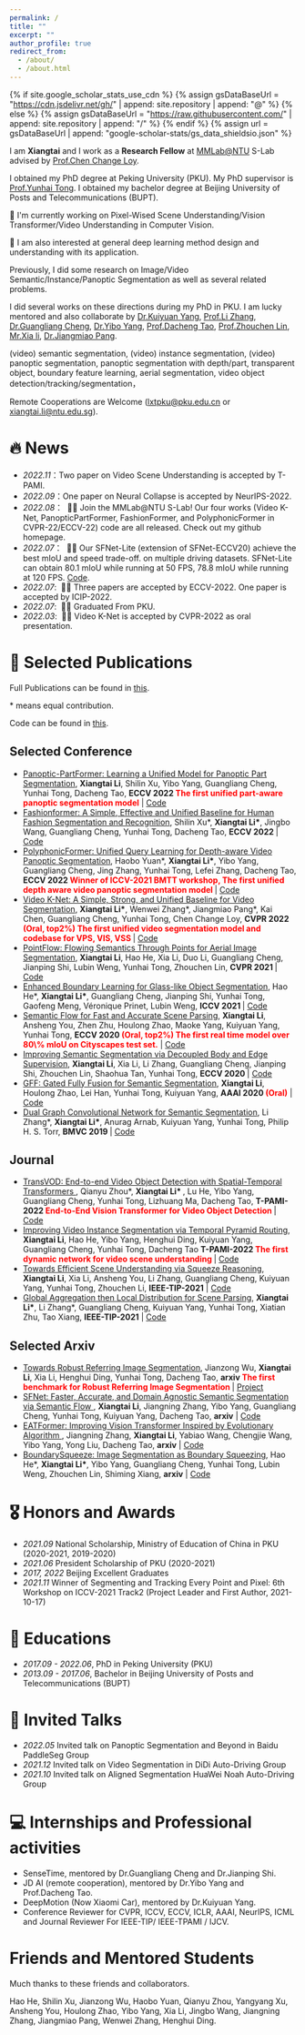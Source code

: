 ```yaml
---
permalink: /
title: ""
excerpt: ""
author_profile: true
redirect_from: 
  - /about/
  - /about.html
---
```


{% if site.google_scholar_stats_use_cdn %}
{% assign gsDataBaseUrl = "https://cdn.jsdelivr.net/gh/" | append: site.repository | append: "@" %}
{% else %}
{% assign gsDataBaseUrl = "https://raw.githubusercontent.com/" | append: site.repository | append: "/" %}
{% endif %}
{% assign url = gsDataBaseUrl | append: "google-scholar-stats/gs_data_shieldsio.json" %}

<span class='anchor' id='about-me'></span>


I am **Xiangtai** and I work as a **Research Fellow** at [MMLab@NTU](https://www.mmlab-ntu.com/) S-Lab advised by [Prof.Chen Change Loy](https://www.mmlab-ntu.com/person/ccloy/).

I obtained my PhD degree at Peking University (PKU). My PhD supervisor is [Prof.Yunhai Tong](https://scholar.google.com/citations?user=T4gqdPkAAAAJ&hl=zh-CN).
I obtained my bachelor degree at Beijing University of Posts and Telecommunications (BUPT).

🔭 I'm currently working on Pixel-Wised Scene Understanding/Vision Transformer/Video Understanding in Computer Vision. 

🔭 I am also interested at general deep learning method design and understanding with its application.
 
Previously, I did some research on Image/Video Semantic/Instance/Panoptic Segmentation as well as several related problems.

I did several works on these directions during my PhD in PKU. I am lucky mentored and also collaborate by [Dr.Kuiyuan Yang](https://scholar.google.com/citations?user=g2gAY_0AAAAJ&hl=zh-CN), [Prof.Li Zhang](http://www.robots.ox.ac.uk/~lz/), [Dr.Guangliang Cheng](https://scholar.google.com/citations?user=FToOC-wAAAAJ&hl=zh-CN), 
[Dr.Yibo Yang](https://iboing.github.io/), [Prof.Dacheng Tao](https://scholar.google.com/citations?user=RwlJNLcAAAAJ&hl=zh-CN), [Prof.Zhouchen Lin](), [Mr.Xia li](https://xialipku.github.io/), [Dr.Jiangmiao Pang](https://oceanpang.github.io/).

(video) semantic segmentation, (video) instance segmentation, (video) panoptic segmentation, panoptic segmentation with depth/part, transparent object, boundary feature learning, aerial segmentation, video object detection/tracking/segmentation，

Remote Cooperations are Welcome (lxtpku@pku.edu.cn or xiangtai.li@ntu.edu.sg).


# 🔥 News
- *2022.11*：Two paper on Video Scene Understanding is accepted by T-PAMI.
- *2022.09*：One paper on Neural Collapse is accepted by NeurIPS-2022. 
- *2022.08*： &nbsp;🎉🎉 Join the MMLab@NTU S-Lab! Our four works (Video K-Net, PanopticPartFormer, FashionFormer, and PolyphonicFormer in CVPR-22/ECCV-22) code are all released. Check out my github homepage.
- *2022.07*： &nbsp;🎉🎉 Our SFNet-Lite (extension of SFNet-ECCV20) achieve the best mIoU and speed trade-off.
on multiple driving datasets. SFNet-Lite can obtain 80.1 mIoU while running at 50 FPS, 78.8 mIoU while running at 120 FPS. [Code](https://github.com/lxtGH/SFSegNets).
- *2022.07*: &nbsp;🎉🎉 Three papers are accepted by ECCV-2022. One paper is accepted by ICIP-2022.
- *2022.07*: &nbsp;🎉🎉 Graduated From PKU. 
- *2022.03*: &nbsp;🎉🎉 Video K-Net is accepted by CVPR-2022 as oral presentation.  

# 📝 Selected Publications 

Full Publications can be found in [this](https://scholar.google.com/citations?user=FL3ReD0AAAAJ&hl=zh-CN).

\* means equal contribution.

Code can be found in [this](https://github.com/lxtGH).

## Selected Conference 

<ul>


<li><a href="https://arxiv.org/abs/2204.04655">Panoptic-PartFormer: Learning a Unified Model for Panoptic Part Segmentation</a>,  
      <strong>Xiangtai Li</strong>, Shilin Xu, Yibo Yang, Guangliang Cheng, Yunhai Tong, Dacheng Tao,
      <strong>ECCV 2022 <span style="color:red"> The first unified part-aware panoptic segmentation model</span></strong> | <a href="https://github.com/lxtGH/Panoptic-PartFormer">Code</a> </li>


<li><a href="https://arxiv.org/abs/2204.04654">Fashionformer: A Simple, Effective and Unified Baseline for Human Fashion Segmentation and Recognition</a>,  
      Shilin Xu*, <strong>Xiangtai Li*</strong>, Jingbo Wang, Guangliang Cheng, Yunhai Tong, Dacheng Tao,
      <strong>ECCV 2022 </strong> | <a href="https://github.com/xushilin1/FashionFormer">Code</a> </li>


<li><a href="https://arxiv.org/abs/2112.02582">PolyphonicFormer: Unified Query Learning for Depth-aware Video Panoptic Segmentation</a>,  
    Haobo Yuan*, <strong>Xiangtai Li*</strong>, Yibo Yang, Guangliang Cheng, Jing Zhang, Yunhai Tong, Lefei Zhang, Dacheng Tao,
      <strong>ECCV 2022 <span style="color:red"> Winner of ICCV-2021 BMTT workshop, The first unified depth aware video panoptic segmentation model</span> </strong> | <a href="https://github.com/HarborYuan/PolyphonicFormer">Code</a> </li>


<li><a href="https://arxiv.org/abs/2204.04656">Video K-Net: A Simple, Strong, and Unified Baseline for Video Segmentation</a>,  
      <strong>Xiangtai Li*</strong>, Wenwei Zhang*, Jiangmiao Pang*, Kai Chen, Guangliang Cheng, Yunhai Tong, Chen Change Loy,
      <strong>CVPR 2022 <span style="color:red">(Oral, top2%) The first unified video segmentation model and codebase for VPS, VIS, VSS</span> </strong> | <a href="https://github.com/lxtGH/Video-K-Net">Code</a> </li>


<li><a href="https://arxiv.org/abs/2103.06564">PointFlow: Flowing Semantics Through Points for Aerial Image Segmentation</a>,  
      <strong>Xiangtai Li</strong>, Hao He, Xia Li, Duo Li, Guangliang Cheng, Jianping Shi, Lubin Weng, Yunhai Tong, Zhouchen Lin,
      <strong>CVPR 2021 </strong> | <a href="https: //github.com/lxtGH/PFSegNets">Code</a> </li>

<li><a href="https://arxiv.org/abs/2103.15734">Enhanced Boundary Learning for Glass-like Object Segmentation</a>,  
      Hao He*, <strong>Xiangtai Li*</strong>, Guangliang Cheng, Jianping Shi, Yunhai Tong, Gaofeng Meng, Véronique Prinet, Lubin Weng,
      <strong>ICCV 2021 </strong> | <a href="https://github.com/hehao13/EBLNet">Code</a> </li>

<li><a href="https://arxiv.org/abs/2002.10120">Semantic Flow for Fast and Accurate Scene Parsing</a>,  
      <strong>Xiangtai Li</strong>, Ansheng You, Zhen Zhu, Houlong Zhao, Maoke Yang, Kuiyuan Yang, Yunhai Tong,
      <strong>ECCV 2020 <span style="color:red">(Oral, top2%) The first real time model over 80\% mIoU on Cityscapes test set.</span></strong> | <a href="https://github.com/lxtGH/SFSegNets">Code</a> </li>

<li><a href="https://arxiv.org/abs/2007.10035">Improving Semantic Segmentation via Decoupled Body and Edge Supervision</a>,  
      <strong>Xiangtai Li</strong>, Xia Li, Li Zhang, Guangliang Cheng, Jianping Shi, Zhouchen Lin, Shaohua Tan, Yunhai Tong,
      <strong>ECCV 2020 </strong> | <a href="https://github.com/lxtGH/DecoupleSegNets">Code</a> </li>

<li><a href="https://arxiv.org/abs/1904.01803">GFF: Gated Fully Fusion for Semantic Segmentation</a>,  
      <strong>Xiangtai Li</strong>, Houlong Zhao, Lei Han, Yunhai Tong, Kuiyuan Yang,
      <strong>AAAI 2020 <span style="color:red">(Oral)</span></strong> | <a href="https://github.com/lxtGH/DecoupleSegNets">Code</a> </li>

<li><a href="https://arxiv.org/abs/1909.06121">Dual Graph Convolutional Network for Semantic Segmentation</a>,  
      Li Zhang*, <strong>Xiangtai Li*</strong>, Anurag Arnab, Kuiyuan Yang, Yunhai Tong, Philip H. S. Torr,
      <strong>BMVC 2019 </strong> | <a href="https://github.com/lxtGH/GALD-DGCNet">Code</a> </li>

</ul>


## Journal

<ul>

<li><a href="https://arxiv.org/abs/2201.05047"> TransVOD: End-to-end Video Object Detection with Spatial-Temporal Transformers </a>,  
    Qianyu Zhou*,  <strong> Xiangtai Li* </strong>, Lu He, Yibo Yang, Guangliang Cheng, Yunhai Tong, Lizhuang Ma, Dacheng Tao,
      <strong>T-PAMI-2022 <span style="color:red"> End-to-End Vision Transformer for Video Object Detection </span> </strong> | <a href="https://github.com/SJTU-LuHe/TransVOD">Code</a> </li>

<li><a href="https://arxiv.org/abs/2107.13155">Improving Video Instance Segmentation via Temporal Pyramid Routing</a>,  
      <strong>Xiangtai Li</strong>, Hao He, Yibo Yang, Henghui Ding, Kuiyuan Yang, Guangliang Cheng, Yunhai Tong, Dacheng Tao 
      <strong>T-PAMI-2022 <span style="color:red"> The first dynamic network for video scene understanding </span></strong> | <a href="https://github.com/lxtGH/TemporalPyramidRouting">Code</a> </li>

<li><a href="https://arxiv.org/abs/2011.03308">Towards Efficient Scene Understanding via Squeeze Reasoning</a>,  
      <strong>Xiangtai Li</strong>, Xia Li, Ansheng You, Li Zhang, Guangliang Cheng, Kuiyuan Yang, Yunhai Tong, Zhouchen Li,
      <strong>IEEE-TIP-2021</strong> | <a href="https://github.com/lxtGH/SFSegNets">Code</a> </li>

<li><a href="https://arxiv.org/abs/2107.13154">Global Aggregation then Local Distribution for Scene Parsing</a>,  
      <strong>Xiangtai Li*</strong>, Li Zhang*, Guangliang Cheng, Kuiyuan Yang, Yunhai Tong, Xiatian Zhu, Tao Xiang, 
      <strong>IEEE-TIP-2021</strong> | <a href="https://github.com/lxtGH/GALD-DGCNet">Code</a> </li>
</ul>

## Selected Arxiv

<ul>

<li><a href="https://arxiv.org/abs/2204.04655">Towards Robust Referring Image Segmentation</a>,  
      Jianzong Wu, <strong>Xiangtai Li</strong>, Xia Li, Henghui Ding, Yunhai Tong, Dacheng Tao,
      <strong>arxiv <span style="color:red"> The first benchmark for Robust Referring Image Segmentation</span> </strong> | <a href="../project/robust_ref_seg">Project</a> </li>

<li><a href="https://arxiv.org/abs/2206.09325"> SFNet: Faster, Accurate, and Domain Agnostic Semantic Segmentation via Semantic Flow </a>, 
      <strong>Xiangtai Li</strong>, Jiangning Zhang, Yibo Yang, Guangliang Cheng, Yunhai Tong, Kuiyuan Yang, Dacheng Tao,
      <strong>arxiv</strong> | <a href="https://github.com/lxtGH/SFSegNets">Code</a> </li>

<li><a href="https://arxiv.org/abs/2206.09325"> EATFormer: Improving Vision Transformer Inspired by Evolutionary Algorithm </a>,  
     Jiangning Zhang, <strong>Xiangtai Li</strong>, Yabiao Wang, Chengjie Wang, Yibo Yang, Yong Liu, Dacheng Tao,
      <strong>arxiv</strong> | <a href="https://https://github.com/zhangzjn/EATFormer">Code</a> </li>

<li><a href="https://arxiv.org/abs/2105.11668">BoundarySqueeze: Image Segmentation as Boundary Squeezing</a>,  
     Hao He*, <strong>Xiangtai Li*</strong>, Yibo Yang, Guangliang Cheng, Yunhai Tong, Lubin Weng, Zhouchen Lin, Shiming Xiang,
      <strong>arxiv</strong> | <a href="https://github.com/lxtGH/BSSeg">Code</a> </li>

</ul>

# 🎖 Honors and Awards
- *2021.09* National Scholarship, Ministry of Education of China in PKU (2020-2021, 2019-2020)
- *2021.06* President Scholarship of PKU (2020-2021)
- *2017, 2022* Beijing Excellent Graduates
- *2021.11* Winner of Segmenting and Tracking Every Point and Pixel: 6th Workshop on ICCV-2021 Track2 (Project Leader and First Author, 2021-10-17) 

# 📖 Educations
- *2017.09 - 2022.06*, PhD in Peking University (PKU)
- *2013.09 - 2017.06*, Bachelor in Beijing University of Posts and Telecommunications (BUPT)

# 💬 Invited Talks
- *2022.05* Invited talk on Panoptic Segmentation and Beyond in Baidu PaddleSeg Group
- *2021.12* Invited talk on Video Segmentation in DiDi Auto-Driving Group
- *2021.10* Invited talk on Aligned Segmentation HuaWei Noah Auto-Driving Group


# 💻 Internships and Professional activities
- SenseTime, mentored by Dr.Guangliang Cheng and Dr.Jianping Shi.
- JD AI (remote cooperation), mentored by Dr.Yibo Yang and Prof.Dacheng Tao.
- DeepMotion (Now Xiaomi Car), mentored by Dr.Kuiyuan Yang. 
- Conference Reviewer for CVPR, ICCV, ECCV, ICLR, AAAI, NeurIPS, ICML and Journal Reviewer For IEEE-TIP/ IEEE-TPAMI / IJCV.

# Friends and Mentored Students

Much thanks to these friends and collaborators. 

Hao He, Shilin Xu, Jianzong Wu, Haobo Yuan, Qianyu Zhou, Yangyang Xu, Ansheng You, Houlong Zhao,
Yibo Yang, Xia Li, Jingbo Wang, Jiangning Zhang, Jiangmiao Pang, Wenwei Zhang, Henghui Ding.
